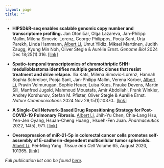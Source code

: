 ```yaml
---
layout: page
title: ""
---
```

 - **HIPSD&R-seq enables scalable genomic copy number and transcriptome profiling.** Jan Otoničar, Olga Lazareva, Jan-Philipp Mallm, Milena Simovic-Lorenz, George Philippos, Pooja Sant, Urja Parekh, Linda Hammann, <u>Albert Li</u>, Umut Yildiz, Mikael Marttinen, Judith Zaugg, Kyung Min Noh, Oliver Stegle & Aurélie Ernst. *Genome Biol* 2024 Dec 18;25(1):316. [[link]](https://genomebiology.biomedcentral.com/articles/10.1186/s13059-024-03450-0)
 
 - **Spatio-temporal transcriptomics of chromothriptic SHH-medulloblastoma identifies multiple genetic clones that resist treatment and drive relapse.** Ilia Kats, Milena Simovic-Lorenz, Hannah Sophia Schreiber, Pooja Sant, Jan-Philipp Mallm, Verena Körber, <u>Albert Li</u>, Pravin Velmurugan, Sophie Heuer, Luisa Kües, Frauke Devens, Martin Sill, Manfred Jugold, Mahmoud Moustafa, Amir Abdollahi, Frank Winkler, Andrey Korshunov, Stefan M. Pfister, Oliver Stegle & Aurélie Ernst. *Nature Communications* 2024 Nov 29;15(1):10370.. [[link]](https://www.nature.com/articles/s41467-024-54709-w)
   
 - **A Single-Cell Network-Based Drug Repositioning Strategy for Post-COVID-19 Pulmonary Fibrosis.** <u>Albert Li</u>, Jhih-Yu Chen, Chia-Lang Hsu, Yen-Jen Oyang, Hsuan-Cheng Huang , Hsueh-Fen Juan. *Pharmaceutics* 2022, 14(5), 971. [[link]](https://www.mdpi.com/1999-4923/14/5/971)

 - **Overexpression of miR-21-5p in colorectal cancer cells promotes self-assembly of E-cadherin-dependent multicellular tumor spheroids.** <u>Albert Li</u>, Pei-Ming Yang. *Tissue and Cell* Volume 65, August 2020, 101365. [[link]](https://www.sciencedirect.com/science/article/abs/pii/S0040816619303829)



*Full publication list can be found [here](https://scholar.google.com/citations?user=qmUPsaQAAAAJ&hl=en).*
